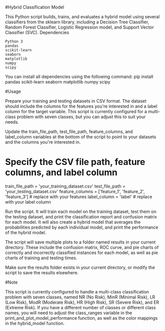 
#Hybrid Classification Model

This Python script builds, trains, and evaluates a hybrid model using several classifiers from the sklearn library, including a Decision Tree Classifier, Random Forest Classifier, Logistic Regression model, and Support Vector Classifier (SVC).
Dependencies

    Python 3
    pandas
    scikit-learn
    seaborn
    matplotlib
    numpy
    scipy

You can install all dependencies using the following command:
pip install pandas scikit-learn seaborn matplotlib numpy scipy


#Usage

Prepare your training and testing datasets in CSV format. The dataset should include the columns for the features you're interested in and a label column for the target variable. This script is currently configured for a multi-class problem with seven classes, but you can adjust this to suit your needs.

Update the train_file_path, test_file_path, feature_columns, and label_column variables at the bottom of the script to point to your datasets and the columns you're interested in.

# Specify the CSV file path, feature columns, and label column
train_file_path = 'your_training_dataset.csv'
test_file_path = 'your_testing_dataset.csv'
feature_columns = ['feature_1', 'feature_2', 'feature_3']  # replace with your features
label_column = 'label'  # replace with your label column


Run the script. It will train each model on the training dataset, test them on the testing dataset, and print the classification report and confusion matrix for each model. It will also create a hybrid model that averages the probabilities predicted by each individual model, and print the performance of the hybrid model.

The script will save multiple plots to a folder named results in your current directory. These include the confusion matrix, ROC curve, and pie charts of correctly and incorrectly classified instances for each model, as well as pie charts of training and testing times.

Make sure the results folder exists in your current directory, or modify the script to save the results elsewhere.


#Note

This script is currently configured to handle a multi-class classification problem with seven classes, named NR (No Risk), MinR (Minimal Risk), LR (Low Risk), ModR (Moderate Risk), HR (High Risk), SR (Severe Risk), and ER (Extreme Risk). If you have a different number of classes or different class names, you will need to adjust the class_ranges variable in the print_and_plot_model_performance function, as well as the color mappings in the hybrid_model function.
